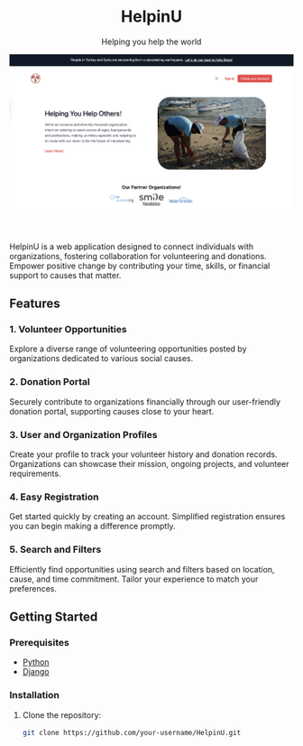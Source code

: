 <h1 align="center">HelpinU</h1>
<p align="center">Helping you help the world</p>

![Demo](https://raw.githubusercontent.com/vsamarth/HelpinU/main/demo/web.png)

<br />

HelpinU is a web application designed to connect individuals with organizations, fostering collaboration for volunteering and donations. Empower positive change by contributing your time, skills, or financial support to causes that matter.

## Features

### 1. Volunteer Opportunities

Explore a diverse range of volunteering opportunities posted by organizations dedicated to various social causes.

### 2. Donation Portal

Securely contribute to organizations financially through our user-friendly donation portal, supporting causes close to your heart.

### 3. User and Organization Profiles

Create your profile to track your volunteer history and donation records. Organizations can showcase their mission, ongoing projects, and volunteer requirements.

### 4. Easy Registration

Get started quickly by creating an account. Simplified registration ensures you can begin making a difference promptly.

### 5. Search and Filters

Efficiently find opportunities using search and filters based on location, cause, and time commitment. Tailor your experience to match your preferences.

## Getting Started

### Prerequisites

- [Python](https://www.python.org/downloads/)
- [Django](https://www.djangoproject.com/download/)

### Installation

1. Clone the repository:
   ```bash
   git clone https://github.com/your-username/HelpinU.git
